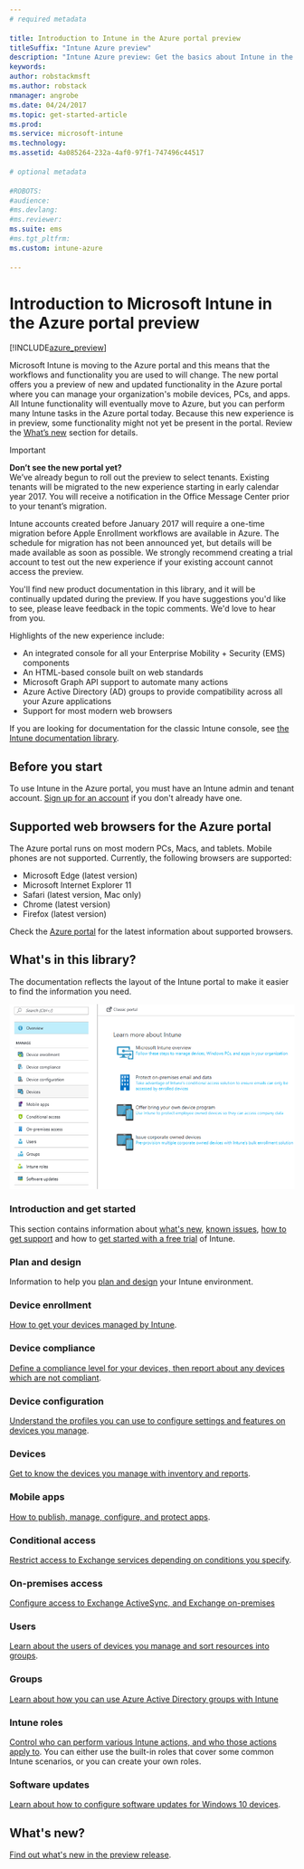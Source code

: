 ```yaml
---
# required metadata

title: Introduction to Intune in the Azure portal preview
titleSuffix: "Intune Azure preview"
description: "Intune Azure preview: Get the basics about Intune in the Azure portal preview, and how it can help you manage your devices."
keywords:
author: robstackmsft
ms.author: robstack
nmanager: angrobe
ms.date: 04/24/2017
ms.topic: get-started-article
ms.prod:
ms.service: microsoft-intune
ms.technology:
ms.assetid: 4a085264-232a-4af0-97f1-747496c44517

# optional metadata

#ROBOTS:
#audience:
#ms.devlang:
#ms.reviewer:
ms.suite: ems
#ms.tgt_pltfrm:
ms.custom: intune-azure

---
```



# Introduction to Microsoft Intune in the Azure portal preview


[!INCLUDE[azure_preview](./includes/azure_preview.md)]

Microsoft Intune is moving to the Azure portal and this means that the workflows and functionality you are used to will change.
The new portal offers you a preview of new and updated functionality in the Azure portal where you can manage your organization's mobile devices, PCs, and apps.
All Intune functionality will eventually move to Azure, but you can perform many Intune tasks in the Azure portal today. Because this new experience is in preview, some functionality might not yet be present in the portal. Review the [What’s new](#whats-new) section for details.

> [!IMPORTANT]
> **Don’t see the new portal yet?**<br>
> We’ve already begun to roll out the preview to select tenants. Existing tenants will be migrated to the new experience starting in early calendar year 2017. You will receive a notification in the Office Message Center prior to your tenant’s migration.
>
> Intune accounts created before January 2017 will require a one-time migration before Apple Enrollment workflows are available in Azure. The schedule for migration has not been announced yet, but details will be made available as soon as possible. We strongly recommend creating a trial account to test out the new experience if your existing account cannot access the preview.


You'll find new product documentation in this library, and it will be continually updated during the preview. If you have suggestions you'd like to see, please leave feedback in the topic comments. We'd love to hear from you.

<!--- You can view the new Intune technical preview console in Azure at [portal.azure.com]. --->

Highlights of the new experience include:

- An integrated console for all your Enterprise Mobility + Security (EMS) components
- An HTML-based console built on web standards
- Microsoft Graph API support to automate many actions
- Azure Active Directory (AD) groups to provide compatibility across all your Azure applications
- Support for most modern web browsers

If you are looking for documentation for the classic Intune console, see [the Intune documentation library](https://docs.microsoft.com/intune-classic/).

## Before you start

To use Intune in the Azure portal, you must have an Intune admin and tenant account. [Sign up for an account](https://portal.office.com/Signup/Signup.aspx?OfferId=40BE278A-DFD1-470a-9EF7-9F2596EA7FF9&dl=INTUNE_A&ali=1#0%20) if you don't already have one.

## Supported web browsers for the Azure portal

The Azure portal runs on most modern PCs, Macs, and tablets. Mobile phones are not supported.
Currently, the following browsers are supported:

- Microsoft Edge (latest version)
- Microsoft Internet Explorer 11
- Safari (latest version, Mac only)
- Chrome (latest version)
- Firefox (latest version)

Check the [Azure portal](https://docs.microsoft.com/azure/azure-preview-portal-supported-browsers-devices) for the latest information about supported browsers.

## What's in this library?

The documentation reflects the layout of the Intune portal to make it easier to find the information you need.

![Azure portal workloads](./media/azure-portal-workloads.png)

### Introduction and get started
This section contains information about [what's new](whats-new.md), [known issues](known-issues.md), [how to get support](get-support.md) and how to [get started with a free trial](free-trial-sign-up.md) of Intune.
### Plan and design
Information to help you [plan and design](/intune-classic/plan-design/introduction) your Intune environment.
### Device enrollment
[How to get your devices managed by Intune](device-enrollment.md).
### Device compliance
[Define a compliance level for your devices, then report about any devices which are not compliant](device-compliance.md).
### Device configuration
[Understand the profiles you can use to configure settings and features on devices you manage](device-profiles.md).
### Devices
[Get to know the devices you manage with inventory and reports](device-management.md).
### Mobile apps
[How to publish, manage, configure, and protect apps](app-management.md).
### Conditional access
[Restrict access to Exchange services depending on conditions you specify](conditional-access.md).
### On-premises access
[Configure access to Exchange ActiveSync, and Exchange on-premises](/intune-classic/deploy-use/mobile-device-management-with-exchange-activesync-and-microsoft-intune)
### Users
[Learn about the users of devices you manage and sort resources into groups](user-management.md).
### Groups
[Learn about how you can use Azure Active Directory groups with Intune](groups-get-started.md)
### Intune roles
[Control who can perform various Intune actions, and who those actions apply to](role-based-access-control.md). You can either use the built-in roles that cover some common Intune scenarios, or you can create your own roles.
### Software updates
[Learn about how to configure software updates for Windows 10 devices](windows-update-for-business-configure.md).



## What's new?

[Find out what's new in the preview release](whats-new.md).
